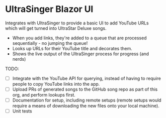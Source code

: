 # UltraSinger Blazor UI

Integrates with UltraSinger to provide a basic UI to add YouTube URLs which will get turned into UltraStar Deluxe songs.

- When you add links, they're added to a queue that are processed sequentially - no jumping the queue!
- Looks up URLs for their YouTube title and decorates them.
- Shows the live output of the UltraSinger process for progress (and nerds)

TODO:
- [ ] Integrate with the YouTube API for querying, instead of having to require people to copy YouTube links into the app.
- [ ] Upload PRs of generated songs to the GitHub song repo as part of this org, and perform lookups first.
- [ ] Documentation for setup, including remote setups (remote setups would require a means of downloading the new files onto your local machine).
- [ ] Unit tests
